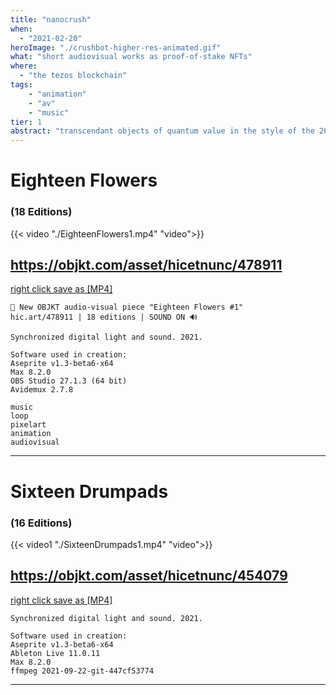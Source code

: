 ```yaml
---
title: "nanocrush"
when: 
  - "2021-02-20"
heroImage: "./crushbot-higher-res-animated.gif"
what: "short audiovisual works as proof-of-stake NFTs"
where:
  - "the tezos blockchain"
tags: 
    - "animation"
    - "av"
    - "music"
tier: 1
abstract: "transcendant objects of quantum value in the style of the 2021 pandemic and nft stampede" 
---
```


# Eighteen Flowers
### (18 Editions) 

{{< video "./EighteenFlowers1.mp4" "video">}}

## https://objkt.com/asset/hicetnunc/478911
[right click save as [MP4]](./EighteenFlowers1.mp4) 

~~~
🌻 New OBJKT audio-visual piece "Eighteen Flowers #1"
hic.art/478911 | 18 editions | SOUND ON 🔊

Synchronized digital light and sound. 2021.

Software used in creation:
Aseprite v1.3-beta6-x64
Max 8.2.0
OBS Studio 27.1.3 (64 bit)
Avidemux 2.7.8

music
loop
pixelart
animation
audiovisual
~~~

---

# Sixteen Drumpads
### (16 Editions)

{{< video1 "./SixteenDrumpads1.mp4" "video">}}

## https://objkt.com/asset/hicetnunc/454079

[right click save as [MP4]](./SixteenDrumpads.mp4) 

~~~
Synchronized digital light and sound. 2021. 

Software used in creation: 
Aseprite v1.3-beta6-x64 
Ableton Live 11.0.11 
Max 8.2.0 
ffmpeg 2021-09-22-git-447cf53774
~~~

---




